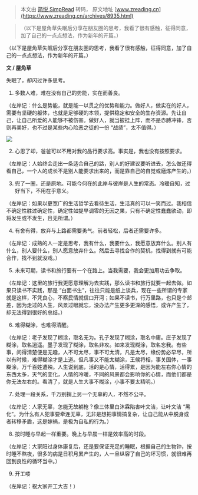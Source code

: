 > 本文由 [简悦 SimpRead](http://ksria.com/simpread/) 转码， 原文地址 [www.zreading.cn](https://www.zreading.cn/archives/8935.html)

> （以下是屋角草失眠后分享在朋友圈的思考，我看了很有感触，征得同意，加了自己的一点点想法，作为新年的开篇。）

（以下是屋角草失眠后分享在朋友圈的思考，我看了很有感触，征得同意，加了自己的一点点想法，作为新年的开篇。）

**文 / 屋角草**

失眠了，却闪过许多思考。

1. 多数人难，难在没有自己的势能，实在而善良。

（左岸记：什么是势能，就是能一以贯之的优势和能力。做好人，做实在的好人，需要有坚硬的躯体，也就是足够硬的本领，提供稳定和安全的生存资源。先让自己，让自己所爱的人能够不被伤害。做好人，就当披挂上阵，而不是赤膊冲锋，否则再美好，也不过是某些内心险恶之徒的一份 “战绩”，太不值得。）

![](http://www.zreading.cn/wp-content/uploads/2023/01/2023-01-27_200437.jpg)

2. 心思了却，爸爸可以不用对我的品行要求高。事实是，我也没有按照要求。

（左岸记：人始终会走出一条适合自己的路，别人的好建议要听进去，怎么做还得看自己，一个人的成长不是别人能要求出来的，而是靠自己的自觉或磨炼产生的。）

3. 兜了一圈，还是原地。可能今何在的此岸与彼岸是人生的常态。冷暖自知，过好当下，不用在乎意义。

（左岸记：如果以更宽广的生活哲学去看待生活，生活真的可以一笑而过。我相信不确定性胜过确定性，确定性如提早调零的无因之果，只有不确定性蠢蠢欲动，即将发生或不发生，且无所谓。）

4. 有舍有得，放弃与上路都需要勇气。前者轻松，后者还需要许多。

（左岸记：成熟的人一定是思考，我有什么，我要什么，我愿意放弃什么。别人有什么，别人要什么，别人愿意放弃什么。然后去寻找合作的契机，找得到就有可能合作，找不到就没戏。）

5. 未来可期，读书和旅行要有一个在路上。当我需要，我会更加用功去争取。

（左岸记：这里的旅行我更愿意理解为去实践，那么读书和旅行就要一起去做。如果只读书不实践，那是 “白面书生”，往往只能是纸上谈兵，现在一些所谓的专家就是这样，不凭良心，不察民情就信口开河；如果不读书，行万里路，也只是个邮差，因为走过的人生，风景过眼就忘，没办法产生更多更深的感悟，或许产生了，却无法得到很好的总结。）

6. 难得糊涂，也难得清醒。

（左岸记：老子发现了糊涂，取名无为。孔子发现了糊涂，取名中庸。庄子发现了糊涂，取名逍遥。墨子发现了糊涂，取名非攻。如来发现糊涂，取名忘我。有些事，问得清楚便是无趣，人不可太尽，事不可太清，凡是太尽，缘份势必早尽，所以有时候，难得糊涂才是上道。但凡事又不能太糊涂，王候将相，事关国体，一事糊涂，万千百姓遭殃。人生说到底，活的是心情，活得累，是因为能左右你心情的东西太多，天气的变化，人情的冷暖，不同的风景都会影响你的心情，而他们都是你无法左右的。看清了，就是人生大事不糊涂，小事不要太精明。）

7. 处理一段关系，千万别捎上另一个无辜的人，不然不公平。

（左岸记：人家无辜，怎能无故躺枪？像三体里白沐霖陷害叶文洁，让叶文洁 “黑化”。为什么有人犯事要牵连无辜，无非是想把事情搞复杂，让自己能从中脱身或者转移矛盾，这是嫁祸，是极为自私的行为。）

8. 按时睡与早起一样重要。晚上与早晨一样是效率高的时段。

（左岸记：大家阳过身体康复后，还是要保证充足的睡眠，根据自己的生物钟，按时睡不熬夜，很多的病是日积月累产生的，人一旦纵容了自己的坏习惯，就很难再回到良性的循环当中。）

9. 开工喽

（左岸记：祝大家开工大吉！）